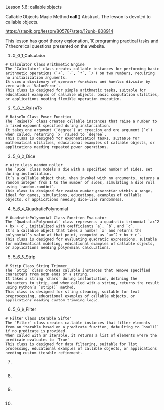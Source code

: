 Lesson 5.6: callable objects

Callable Objects
Magic Method **call**()
Abstract. The lesson is devoted to callable objects.

https://stepik.org/lesson/805787/step/1?unit=808914

This lesson has good theory explonation, 10 programing practical tasks and 7 theoretical questions presented on the website.

1. 5_6_1_Calculator

```
# Calculator Class Arithmetic Engine
The `Calculator` class creates callable instances for performing basic arithmetic operations (`+`, `-`, `*`, `/`) on two numbers, requiring no initialization arguments.
It uses a dictionary of operator functions and handles division by zero with a `ValueError`.
This class is designed for simple arithmetic tasks, suitable for educational examples of callable objects, basic computation utilities, or applications needing flexible operation execution.
```

2. 5_6_2_RaiseTo

```
# RaiseTo Class Power Function
The `RaiseTo` class creates callable instances that raise a number to a fixed exponent specified during instantiation.
It takes one argument (`degree`) at creation and one argument (`x`) when called, returning `x` raised to `degree`.
This class is designed for exponentiation tasks, suitable for mathematical utilities, educational examples of callable objects, or applications needing repeated power operations.
```

3. 5_6_3_Dice

```
# Dice Class Random Roller
The `Dice` class models a die with a specified number of sides, set during instantiation.
It’s a callable object that, when invoked with no arguments, returns a random integer from 1 to the number of sides, simulating a dice roll using `random.randint`.
This class is designed for random number generation within a range, ideal for games, simulations, educational examples of callable objects, or applications needing dice-like randomness.
```

4. 5_6_4_QuadraticPolynomial

```
# QuadraticPolynomial Class Function Evaluator
The `QuadraticPolynomial` class represents a quadratic trinomial `ax^2 + bx + c`, initialized with coefficients `a`, `b`, and `c`.
It’s a callable object that takes a number `x` and returns the polynomial’s value at that point, computed as `ax^2 + bx + c`.
This class is designed for evaluating quadratic expressions, suitable for mathematical modeling, educational examples of callable objects, or applications needing polynomial calculations.
```

5. 5_6_5_Strip

```
# Strip Class String Trimmer
The `Strip` class creates callable instances that remove specified characters from both ends of a string.
It takes a string `chars` during instantiation, defining the characters to strip, and when called with a string, returns the result using Python’s `strip()` method.
This class is designed for string cleaning, suitable for text preprocessing, educational examples of callable objects, or applications needing custom trimming logic.
```

6. 5_6_6_Filter

```
# Filter Class Iterable Sifter
The `Filter` class creates callable instances that filter elements from an iterable based on a predicate function, defaulting to `bool()` if no predicate is provided.
When called with an iterable, it returns a list of elements where the predicate evaluates to `True`.
This class is designed for data filtering, suitable for list processing, educational examples of callable objects, or applications needing custom iterable refinement.
```

7.

```

```

8.

```

```

9.

```

```

10.

```

```
